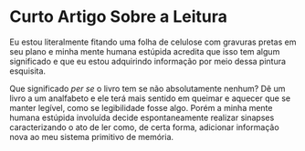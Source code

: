 <!-- Curto Artigo Sobre a Leitura :: 2023-01-22 17:51:55 -->

# Curto Artigo Sobre a Leitura

Eu estou literalmente fitando uma folha de celulose com gravuras pretas em seu
plano e minha mente humana estúpida acredita que isso tem algum significado e
que eu estou adquirindo informação por meio dessa pintura esquisita.

Que significado *per se* o livro tem se não absolutamente nenhum? Dê um livro a
um analfabeto e ele terá mais sentido em queimar e aquecer que se manter
legível, como se legibilidade fosse algo. Porém a minha mente humana estúpida
involuída decide espontaneamente realizar sinapses caracterizando o ato de ler
como, de certa forma, adicionar informação nova ao meu sistema primitivo de
memória.

